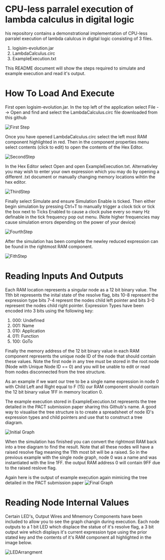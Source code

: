 # CPU-less parralel execution of lambda calculus in digital logic
his repository contains a demonstrational implementation of CPU-less parralel execution of lambda calulcus in digital logic consisting of 3 files.

1. logisim-evolution.jar 
2. LambdaCalculus.circ
3. ExampleExecution.txt

This README document will show the steps required to simulate and example execution and read it's output.
# How To Load And Execute
First open logisim-evolution.jar. In the top left of the application select File --> Open and find and select the LambdaCalculus.circ file downloaded from this github

![First Step](https://github.com/user-attachments/assets/e63e638c-a126-49e2-aef9-630e8d2472aa)

Once you have opened LambdaCalculus.circ select the left most RAM component highlighted in red. Then in the component properties menu select contents (click to edit) to open the contents of the Hex Editor.

![SecondStep](https://github.com/user-attachments/assets/2b2a1fd8-a902-4dd3-a0b6-fdc3e25337c9)

In the Hex Editor select Open and open ExampleExecution.txt. Alternativley you may wish to enter your own expression which you may do by opening a different .txt document or manually changing memory locations wihtin the hex editor.

![ThirdStep](https://github.com/user-attachments/assets/d725b99c-3e86-4177-8a2d-1550e4e366ea)

Finally select Simulate and ensure Simulation Enable is ticked. Then either begin simulation by pressing Ctrl+T to manually trigger a clock tick or tick the box next to Ticks Enabled to cause a clock pulse every so many Hz definable in the tick frequency pop out menu. (Note higher frequencies may cause simulation errors depending on the power of your device)

![FourthStep](https://github.com/user-attachments/assets/d8ecc54a-0106-448d-bc97-6753911c87fd)

After the simulation has been complete the newley reduced expression can be found in the rightmost RAM component.

![FithStep](https://github.com/user-attachments/assets/cced908e-b3db-438a-83c9-96bcb4661838)

# Reading Inputs And Outputs
Each RAM location represents a singular node as a 12 bit binary value. The 11th bit represents the inital state of the resolve flag, bits 10-8 represent the expression type bits 7-4 represnt the nodes child left pointer and bits 3-0 represent the nodes child right pointer. Expression Types have been encoded into 3 bits using the following key:

1. 000: Undefined
2. 001: Name
3. 010: Application
4. 011: Function
5. 100: GoTo

Finally the memory address of the 12 bit binary value in each RAM component represents the unique node ID of the node that should contain these values. Note the first node in any tree must be stored in the root node (Node with Unique Node ID == 0) and you will be unable to edit or read from nodes disconnected from the tree structure.

As an example if we want our tree to be a single name expression in node 0 with Child Left and Right equal to F (15) our RAM component should contain the 12 bit binary value 1FF in memory location 0.

The example execution stored in ExampleExecution.txt represents the tree detailed in the PACT submission paper sharing this Github's name. A good way to visualise the tree structure is to create a spreadsheet of node ID's expression types and child pointers and use that to construct a tree diagram.

![Initial Graph](https://github.com/user-attachments/assets/f2c699fb-3771-4557-b9e8-3d307fa112dd)

When the simulation has finished you can convert the rightmost RAM back into a tree diagram to find the result. Note that all these nodes will have a raised resolve flag meaning the 11th most bit will be a raised. So in the previous example with the single node graph, node 0 was a name and was instantiated with the line 1FF. the output RAM address 0 will contain 9FF due to the raised reslove flag.

Again here is the output of example execution again mimicing the tree detailed in the PACT submission paper
![Final Graph](https://github.com/user-attachments/assets/a8396cf0-57b4-464f-9f7f-62659d74df48)

# Reading Node Internal Values
Certain LED's, Output Wires and Mmemory Components have been included to allow you to see the graph changin during execution. Each node outputs to a 1 bit LED which displace the statue of it's resolve flag, a 3 bit output wire which displays it's current expression type using the prior stated key and the contents of it's RAM component all highlighted in the image below.

![LEDArrangment](https://github.com/user-attachments/assets/ea759f44-4182-49cc-b0e9-a759fdb2e311)
